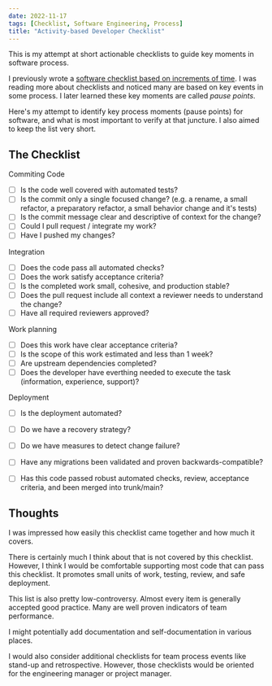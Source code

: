 ```yaml
---
date: 2022-11-17
tags: [Checklist, Software Engineering, Process]
title: "Activity-based Developer Checklist"
---
```


This is my attempt at short actionable checklists to guide key moments in software process.
<!--more-->

I previously wrote a [software checklist based on increments of time](../posts/2022-01-21-Development-Cycles-Checklist.md).
I was reading more about checklists and noticed many are based on key events in some process. I later learned these key moments are called *pause points*.

Here's my attempt to identify key process moments (pause points) for software, and what is most important to verify at that juncture.
I also aimed to keep the list very short.

## The Checklist
Commiting Code
  - [ ] Is the code well covered with automated tests?
  - [ ] Is the commit only a single focused change? (e.g. a rename, a small refactor, a preparatory refactor, a small behavior change and it's tests)
  - [ ] Is the commit message clear and descriptive of context for the change?
  - [ ] Could I pull request / integrate my work?
  - [ ] Have I pushed my changes?

Integration
  - [ ] Does the code pass all automated checks?
  - [ ] Does the work satisfy acceptance criteria?
  - [ ] Is the completed work small, cohesive, and production stable?
  - [ ] Does the pull request include all context a reviewer needs to understand the change?
  - [ ] Have all required reviewers approved?
  <!-- - [ ] is any new behavior covered by tests? -->

Work planning
  - [ ] Does this work have clear acceptance criteria?
  - [ ] Is the scope of this work estimated and less than 1 week?
  - [ ] Are upstream dependencies completed?
  - [ ] Does the developer have everthing needed to execute the task (information, experience, support)?
<!-- Access to domain experts to clarify work? -->

Deployment
  - [ ] Is the deployment automated?
  - [ ] Do we have a recovery strategy?
  - [ ] Do we have measures to detect change failure?
  - [ ] Have any migrations been validated and proven backwards-compatible?
  - [ ] Has this code passed robust automated checks, review, acceptance criteria, and been merged into trunk/main?


## Thoughts
I was impressed how easily this checklist came together and how much it covers.

There is certainly much I think about that is not covered by this checklist. 
However, I think I would be comfortable supporting most code that can pass this checklist.
It promotes small units of work, testing, review, and safe deployment. 

This list is also pretty low-controversy. Almost every item is generally accepted good practice. 
Many are well proven indicators of team performance.

I might potentially add documentation and self-documentation in various places.

I would also consider additional checklists for team process events like stand-up and retrospective.
However, those checklists would be oriented for the engineering manager or project manager.

<!-- Achieving these checklist would likely require training. For example, learning effective design and testing practices that enable those small units of work. 
But, the design is probably fairly good if it can sustain those small increments of work.
The checklist doesn't teach all necessary skills, but it does put up guard rails to continue pushing toward good practice. 

Trying to say the checklist isn't sufficient to be an expert, but it should be good pressure toward expert practices
-->

<!-- Standup is mostly about proactively identifying issues. It might look Something like this

Standup
  - [ ] Has every developer been able to complete an increment of work in the last day (could be a design doc progress, code commits, recorded measurements, etc)?
  - [ ] Is any work over it's estimate?
  - [ ] Have any unexpected blockers, complexities, or unknowns been discovered that endanger completion of work?
  - [ ] Are any developers feeling unconfident about their work -->